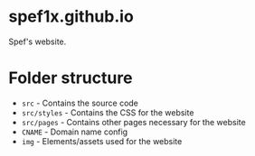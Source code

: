 # spef1x.github.io

Spef's website.


# Folder structure

- `src` - Contains the source code 
- `src/styles` - Contains the CSS for the website
- `src/pages` - Contains other pages necessary for the website
- `CNAME` - Domain name config
- `img` - Elements/assets used for the website

